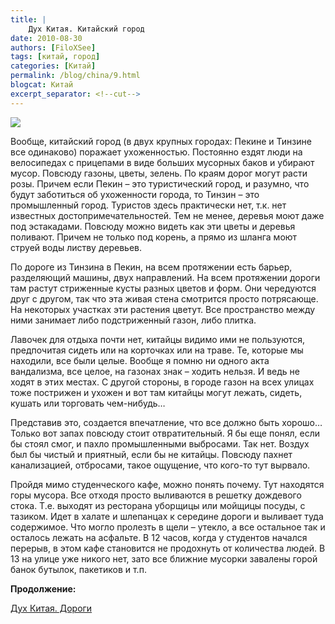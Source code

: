 ```yaml
---
title: |
    Дух Китая. Китайский город
date: 2010-08-30
authors: [FiloXSee]
tags: [китай, город]
categories: [Китай]
permalink: /blog/china/9.html
blogcat: Китай
excerpt_separator: <!--cut-->
---
```



![](http://itw66.ru/uploads/images/00/00/02/2010/08/30/548fba.jpg)

Вообще, китайский город (в двух крупных городах: Пекине и Тинзине все одинаково) поражает ухоженностью. Постоянно ездят люди на велосипедах с прицепами в виде больших мусорных баков и убирают мусор. Повсюду газоны, цветы, зелень. По краям дорог могут расти розы. Причем если Пекин – это туристический город, и разумно, что будут заботиться об ухоженности города, то Тинзин – это промышленный город. Туристов здесь практически нет, т.к. нет известных достопримечательностей. Тем не менее, деревья моют даже под эстакадами. Повсюду можно видеть как эти цветы и деревья поливают. Причем не только под корень, а прямо из шланга моют струей воды листву деревьев.

<!--cut-->

По дороге из Тинзина в Пекин, на всем протяжении есть барьер, разделяющий машины, двух направлений. На всем протяжении дороги там растут стриженные кусты разных цветов и форм. Они чередуются друг с другом, так что эта живая стена смотрится просто потрясающе. На некоторых участках эти растения цветут. Все пространство между ними занимает либо подстриженный газон, либо плитка.

Лавочек для отдыха почти нет, китайцы видимо ими не пользуются, предпочитая сидеть или на корточках или на траве. Те, которые мы находили, все были целые. Вообще я помню ни одного акта вандализма, все целое, на газонах знак – ходить нельзя. И ведь не ходят в этих местах. С другой стороны, в городе газон на всех улицах тоже пострижен и ухожен и вот там китайцы могут лежать, сидеть, кушать или торговать чем-нибудь…

Представив это, создается впечатление, что все должно быть хорошо… Только вот запах повсюду стоит отвратительный. Я бы еще понял, если бы стоял смог, и пахло промышленными выбросами. Так нет. Воздух был бы чистый и приятный, если бы не китайцы. Повсюду пахнет канализацией, отбросами, такое ощущение, что кого-то тут вырвало. 

Пройдя мимо студенческого кафе, можно понять почему. Тут находятся горы мусора. Все отходя просто выливаются в решетку дождевого стока. Т.е. выходят из ресторана уборщицы или мойщицы посуды, с тазиком. Идет в халате и шлепанцах к середине дороги и выливает туда содержимое. Что могло пролезть в щели – утекло, а все остальное так и осталось лежать на асфальте. В 12 часов, когда у студентов начался перерыв, в этом кафе становится не продохнуть от количества людей. В 13 на улице уже никого нет, зато все ближние мусорки завалены горой банок бутылок, пакетиков и т.п.

**Продолжение:**

[Дух Китая. Дороги](http://itw66.ru/blog/china/10.html)
